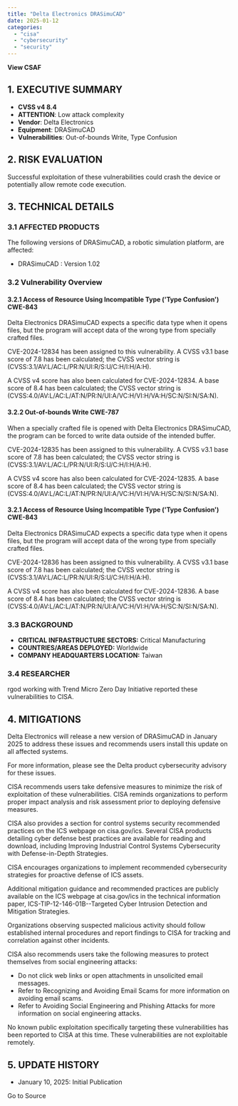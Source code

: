 ```yaml
---
title: "Delta Electronics DRASimuCAD"
date: 2025-01-12
categories: 
  - "cisa"
  - "cybersecurity"
  - "security"
---
```


**View CSAF**

## 1\. EXECUTIVE SUMMARY

- **CVSS v4 8.4**
- **ATTENTION**: Low attack complexity
- **Vendor**: Delta Electronics
- **Equipment**: DRASimuCAD
- **Vulnerabilities**: Out-of-bounds Write, Type Confusion

## 2\. RISK EVALUATION

Successful exploitation of these vulnerabilities could crash the device or potentially allow remote code execution.

## 3\. TECHNICAL DETAILS

### 3.1 AFFECTED PRODUCTS

The following versions of DRASimuCAD, a robotic simulation platform, are affected:

- DRASimuCAD : Version 1.02

### 3.2 Vulnerability Overview

#### **3.2.1** **Access of Resource Using Incompatible Type ('Type Confusion') CWE-843**

Delta Electronics DRASimuCAD expects a specific data type when it opens files, but the program will accept data of the wrong type from specially crafted files.

CVE-2024-12834 has been assigned to this vulnerability. A CVSS v3.1 base score of 7.8 has been calculated; the CVSS vector string is (CVSS:3.1/AV:L/AC:L/PR:N/UI:R/S:U/C:H/I:H/A:H).

A CVSS v4 score has also been calculated for CVE-2024-12834. A base score of 8.4 has been calculated; the CVSS vector string is (CVSS:4.0/AV:L/AC:L/AT:N/PR:N/UI:A/VC:H/VI:H/VA:H/SC:N/SI:N/SA:N).

#### **3.2.2** **Out-of-bounds Write CWE-787**

When a specially crafted file is opened with Delta Electronics DRASimuCAD, the program can be forced to write data outside of the intended buffer.

CVE-2024-12835 has been assigned to this vulnerability. A CVSS v3.1 base score of 7.8 has been calculated; the CVSS vector string is (CVSS:3.1/AV:L/AC:L/PR:N/UI:R/S:U/C:H/I:H/A:H).

A CVSS v4 score has also been calculated for CVE-2024-12835. A base score of 8.4 has been calculated; the CVSS vector string is (CVSS:4.0/AV:L/AC:L/AT:N/PR:N/UI:A/VC:H/VI:H/VA:H/SC:N/SI:N/SA:N).

#### **3.2.1** **Access of Resource Using Incompatible Type ('Type Confusion') CWE-843**

Delta Electronics DRASimuCAD expects a specific data type when it opens files, but the program will accept data of the wrong type from specially crafted files.

CVE-2024-12836 has been assigned to this vulnerability. A CVSS v3.1 base score of 7.8 has been calculated; the CVSS vector string is (CVSS:3.1/AV:L/AC:L/PR:N/UI:R/S:U/C:H/I:H/A:H).

A CVSS v4 score has also been calculated for CVE-2024-12836. A base score of 8.4 has been calculated; the CVSS vector string is (CVSS:4.0/AV:L/AC:L/AT:N/PR:N/UI:A/VC:H/VI:H/VA:H/SC:N/SI:N/SA:N).

### 3.3 BACKGROUND

- **CRITICAL INFRASTRUCTURE SECTORS:** Critical Manufacturing
- **COUNTRIES/AREAS DEPLOYED:** Worldwide
- **COMPANY HEADQUARTERS LOCATION:** Taiwan

### 3.4 RESEARCHER

rgod working with Trend Micro Zero Day Initiative reported these vulnerabilities to CISA.

## 4\. MITIGATIONS

Delta Electronics will release a new version of DRASimuCAD in January 2025 to address these issues and recommends users install this update on all affected systems.

For more information, please see the Delta product cybersecurity advisory for these issues.

CISA recommends users take defensive measures to minimize the risk of exploitation of these vulnerabilities. CISA reminds organizations to perform proper impact analysis and risk assessment prior to deploying defensive measures.

CISA also provides a section for control systems security recommended practices on the ICS webpage on cisa.gov/ics. Several CISA products detailing cyber defense best practices are available for reading and download, including Improving Industrial Control Systems Cybersecurity with Defense-in-Depth Strategies.

CISA encourages organizations to implement recommended cybersecurity strategies for proactive defense of ICS assets.

Additional mitigation guidance and recommended practices are publicly available on the ICS webpage at cisa.gov/ics in the technical information paper, ICS-TIP-12-146-01B--Targeted Cyber Intrusion Detection and Mitigation Strategies.

Organizations observing suspected malicious activity should follow established internal procedures and report findings to CISA for tracking and correlation against other incidents.

CISA also recommends users take the following measures to protect themselves from social engineering attacks:

- Do not click web links or open attachments in unsolicited email messages.
- Refer to Recognizing and Avoiding Email Scams for more information on avoiding email scams.
- Refer to Avoiding Social Engineering and Phishing Attacks for more information on social engineering attacks.

No known public exploitation specifically targeting these vulnerabilities has been reported to CISA at this time. These vulnerabilities are not exploitable remotely.

## 5\. UPDATE HISTORY

- January 10, 2025: Initial Publication

Go to Source
